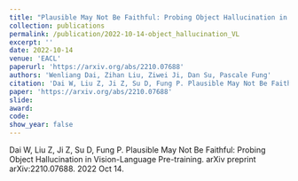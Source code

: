```yaml
---
title: "Plausible May Not Be Faithful: Probing Object Hallucination in Vision-Language Pre-training"
collection: publications
permalink: /publication/2022-10-14-object_hallucination_VL
excerpt: ''
date: 2022-10-14
venue: 'EACL'
paperurl: 'https://arxiv.org/abs/2210.07688'
authors: 'Wenliang Dai, Zihan Liu, Ziwei Ji, Dan Su, Pascale Fung'
citation: 'Dai W, Liu Z, Ji Z, Su D, Fung P. Plausible May Not Be Faithful: Probing Object Hallucination in Vision-Language Pre-training. arXiv preprint arXiv:2210.07688. 2022 Oct 14.'
paper: 'https://arxiv.org/abs/2210.07688'
slide:
award:
code:
show_year: false
---
```


Dai W, Liu Z, Ji Z, Su D, Fung P. Plausible May Not Be Faithful: Probing Object Hallucination in Vision-Language Pre-training. arXiv preprint arXiv:2210.07688. 2022 Oct 14.
